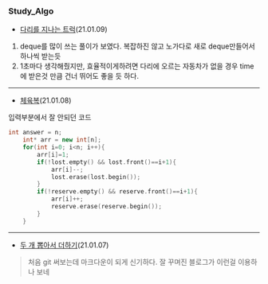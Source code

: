### Study_Algo
* [다리를 지나는 트럭](https://programmers.co.kr/learn/courses/30/lessons/42583)(21.01.09)

1. deque를 많이 쓰는 풀이가 보였다. 복잡하진 않고 노가다로 새로 deque만들어서 하나씩 받는듯
2. 1초마다 생각해줬지만, 효율적이게하려면 다리에 오르는 자동차가 없을 경우 time에 받은것 만큼 건너 뛰어도 좋을 듯 하다.
_____________________
* [체육복](https://programmers.co.kr/learn/courses/30/lessons/42862#)(21.01.08)

입력부분에서 잘 안되던 코드
```c++
int answer = n;
    int* arr = new int[n];
    for(int i=0; i<n; i++){
        arr[i]=1;
        if(!lost.empty() && lost.front()==i+1){
            arr[i]--;
            lost.erase(lost.begin());
        }
        if(!reserve.empty() && reserve.front()==i+1){
            arr[i]++;
            reserve.erase(reserve.begin());
        }
    }
   ```
_________________
* [두 개 뽑아서 더하기](https://programmers.co.kr/learn/courses/30/lessons/68644)(21.01.07)
> 처음 git 써보는데 마크다운이 되게 신기하다. 잘 꾸며진 블로그가 이런걸 이용하나 보네
